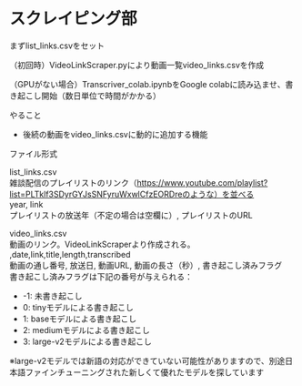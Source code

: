 # スクレイピング部
まずlist_links.csvをセット  

（初回時）VideoLinkScraper.pyにより動画一覧video_links.csvを作成  
  
（GPUがない場合）Transcriver_colab.ipynbをGoogle colabに読み込ませ、書き起こし開始（数日単位で時間がかかる）
  
やること  
* 後続の動画をvideo_links.csvに動的に追加する機能  
  
ファイル形式  

list_links.csv  
雑談配信のプレイリストのリンク（https://www.youtube.com/playlist?list=PLTklf3SDyrGYJsSNFyruWxwlCfzEORDreのような）を並べる  
year, link  
プレイリストの放送年（不定の場合は空欄に）, プレイリストのURL  
  
video_links.csv  
動画のリンク。VideoLinkScraperより作成される。  
,date,link,title,length,transcribed  
動画の通し番号, 放送日, 動画URL, 動画の長さ（秒）, 書き起こし済みフラグ  
書き起こし済みフラグは下記の番号が与えられる：  
* -1: 未書き起こし
* 0: tinyモデルによる書き起こし
* 1: baseモデルによる書き起こし
* 2: mediumモデルによる書き起こし
* 3: large-v2モデルによる書き起こし
  
※large-v2モデルでは新語の対応ができていない可能性がありますので、別途日本語ファインチューニングされた新しくて優れたモデルを探しています